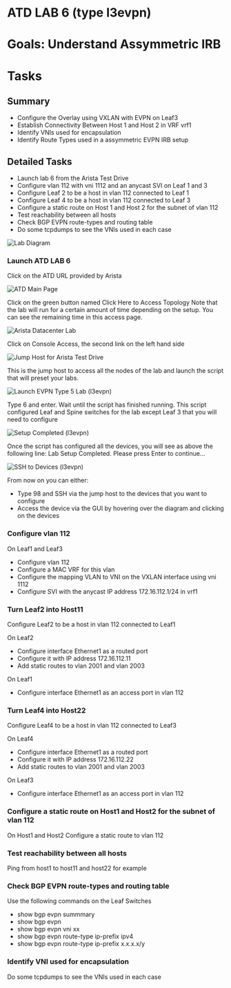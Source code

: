 # ATD LAB 6 (type l3evpn)

# Goals: Understand Assymmetric IRB

# Tasks

## Summary
- Configure the Overlay using VXLAN with EVPN on Leaf3
- Establish Connectivity Between Host 1 and Host 2 in VRF vrf1
- Identify VNIs used for encapsulation
- Identify Route Types used in a assymmetric EVPN IRB setup

## Detailed Tasks
- Launch lab 6 from the Arista Test Drive
- Configure vlan 112 with vni 1112 and an anycast SVI on Leaf 1 and 3
- Configure Leaf 2 to be a host in vlan 112 connected to Leaf 1
- Configure Leaf 4 to be a host in vlan 112 connected to Leaf 3
- Configure a static route on Host 1 and Host 2 for the subnet of vlan 112
- Test reachability between all hosts
- Check BGP EVPN route-types and routing table
- Do some tcpdumps to see the VNIs used in each case

![Lab Diagram](lab-diagram.jpg)

### Launch ATD LAB 6

Click on the ATD URL provided by Arista

![ATD Main Page](step1.jpg)

Click on the green button named Click Here to Access Topology
Note that the lab will run for a certain amount of time depending on the setup. You can see the remaining time in this access page.

![Arista Datacenter Lab](step2.jpg)

Click on Console Access, the second link on the left hand side

![Jump Host for Arista Test Drive](step3.jpg)

This is the jump host to access all the nodes of the lab and launch the script that will preset your labs.

![Launch EVPN Type 5 Lab (l3evpn)](step4.jpg)

Type 6 and enter. Wait until the script has finished running. This script configured Leaf and Spine switches for the lab except Leaf 3 that you will need to configure

![Setup Completed (l3evpn)](step5.jpg)

Once the script has configured all the devices, you will see as above the following line:
Lab Setup Completed. Please press Enter to continue...

![SSH to Devices (l3evpn)](step6.jpg)

From now on you can either:
- Type 98 and SSH via the jump host to the devices that you want to configure
- Access the device via the GUI by hovering over the diagram and clicking on the devices

### Configure vlan 112

On Leaf1 and Leaf3
- Configure vlan 112 
- Configure a MAC VRF for this vlan
- Configure the mapping VLAN to VNI on the VXLAN interface using vni 1112
- Configure SVI with the anycast IP address 172.16.112.1/24 in vrf1

### Turn Leaf2 into Host11

Configure Leaf2 to be a host in vlan 112 connected to Leaf1

On Leaf2
- Configure interface Ethernet1 as a routed port
- Configure it with IP address 172.16.112.11
- Add static routes to vlan 2001 and vlan 2003

On Leaf1
- Configure interface Ethernet1 as an access port
in vlan 112

### Turn Leaf4 into Host22

Configure Leaf4 to be a host in vlan 112 connected to Leaf3

On Leaf4
- Configure interface Ethernet1 as a routed port
- Configure it with IP address 172.16.112.22
- Add static routes to vlan 2001 and vlan 2003

On Leaf3
- Configure interface Ethernet1 as an access port
in vlan 112

### Configure a static route on Host1 and Host2 for the subnet of vlan 112

On Host1 and Host2
Configure a static route to vlan 112

### Test reachability between all hosts

Ping from host1 to host11 and host22 for example

### Check BGP EVPN route-types and routing table

Use the following commands on the Leaf Switches
- show bgp evpn summmary
- show bgp evpn
- show bgp evpn vni xx
- show bgp evpn route-type ip-prefix ipv4
- show bgp evpn route-type ip-prefix x.x.x.x/y

### Identify VNI used for encapsulation

Do some tcpdumps to see the VNIs used in each case